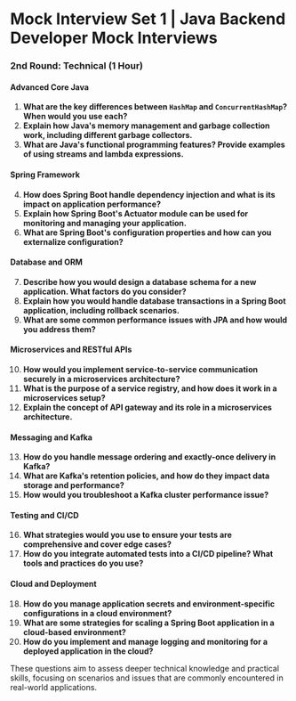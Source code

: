 
# Mock Interview Set 1 | Java Backend Developer Mock Interviews 

### 2nd Round: Technical (1 Hour)

#### Advanced Core Java
1. **What are the key differences between `HashMap` and `ConcurrentHashMap`? When would you use each?**
2. **Explain how Java's memory management and garbage collection work, including different garbage collectors.**
3. **What are Java's functional programming features? Provide examples of using streams and lambda expressions.**

#### Spring Framework
4. **How does Spring Boot handle dependency injection and what is its impact on application performance?**
5. **Explain how Spring Boot's Actuator module can be used for monitoring and managing your application.**
6. **What are Spring Boot's configuration properties and how can you externalize configuration?**

#### Database and ORM
7. **Describe how you would design a database schema for a new application. What factors do you consider?**
8. **Explain how you would handle database transactions in a Spring Boot application, including rollback scenarios.**
9. **What are some common performance issues with JPA and how would you address them?**

#### Microservices and RESTful APIs
10. **How would you implement service-to-service communication securely in a microservices architecture?**
11. **What is the purpose of a service registry, and how does it work in a microservices setup?**
12. **Explain the concept of API gateway and its role in a microservices architecture.**

#### Messaging and Kafka
13. **How do you handle message ordering and exactly-once delivery in Kafka?**
14. **What are Kafka's retention policies, and how do they impact data storage and performance?**
15. **How would you troubleshoot a Kafka cluster performance issue?**

#### Testing and CI/CD
16. **What strategies would you use to ensure your tests are comprehensive and cover edge cases?**
17. **How do you integrate automated tests into a CI/CD pipeline? What tools and practices do you use?**

#### Cloud and Deployment
18. **How do you manage application secrets and environment-specific configurations in a cloud environment?**
19. **What are some strategies for scaling a Spring Boot application in a cloud-based environment?**
20. **How do you implement and manage logging and monitoring for a deployed application in the cloud?**

These questions aim to assess deeper technical knowledge and practical skills, focusing on scenarios and issues that are commonly encountered in real-world applications.